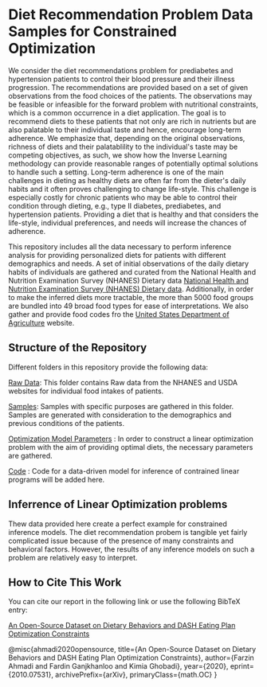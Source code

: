 # Diet Recommendation Problem Data Samples for Constrained Optimization
We consider the diet recommendations problem for prediabetes and hypertension patients to control their blood pressure and their illness progression. The recommendations are provided based on a set of given observations from the food choices of the patients. The observations may be feasible or infeasible for the forward problem with nutritional constraints, which is a common occurrence in a diet application. The goal is to recommend diets to these patients that not only are rich in nutrients but are also palatable to their individual taste and hence, encourage long-term adherence. We emphasize that, depending on the original observations, richness of diets and their palatablility to the individual's taste may be competing objectives, as such, we show how the Inverse Learning methodology can provide reasonable ranges of potentially optimal solutions to handle such a setting. Long-term adherence is one of the main challenges in dieting as healthy diets are often far from the dieter's daily habits and it often proves challenging to change life-style. This challenge is especially costly for chronic patients who may be able to control their condition through dieting, e.g., type II diabetes, prediabetes, and hypertension patients. Providing a diet that is healthy and that considers the life-style, individual preferences, and needs will increase the chances of adherence. 

This repository includes all the data necessary to perform inference analysis for providing personalized diets for patients with different demographics and needs. A set of initial observations of the daily dietary habits of individuals are gathered and curated from the National Health and Nutrition Examination Survey (NHANES) Dietary data [National Health and Nutrition Examination Survey (NHANES) Dietary data](https://wwwn.cdc.gov/nchs/nhanes/Search/DataPage.aspx?Component=Dietary). Additionally, in order to make the inferred diets more tractable, the more than 5000 food groups are bundled into 49 broad food types for ease of interpretations. We also gather and provide food codes fro the [United States Department of Agriculture](https://fdc.nal.usda.gov/) website. 

## Structure of the Repository
Different folders in this repository provide the following data:

[Raw Data](https://github.com/CSSEHealthcare/InverseLearning/tree/master/Raw%20Data): This folder contains Raw data from the NHANES and USDA websites for individual food intakes of patients.

[Samples](https://github.com/CSSEHealthcare/InverseLearning/tree/master/Samples): Samples with specific purposes are gathered in this folder. Samples are generated with consideration to the demographics and previous conditions of the patients.

[Optimization Model Parameters](https://github.com/CSSEHealthcare/InverseLearning/tree/master/Optimization%20Model%20Parameters) : In order to construct a linear optimization problem with the aim of providing optimal diets, the necessary parameters are gathered.

[Code](https://github.com/CSSEHealthcare/InverseLearning/tree/master/code) : Code for a data-driven model for inference of contrained linear programs will be added here.

## Inferrence of Linear Optimization problems
Thew data provided here create a perfect example for constrained inference models. The diet recommendation probem is tangible yet fairly complicated issue because of the presence of many constraints and behavioral factors. However, the results of any inference models on such a problem are relatively easy to interpret. 

## How to Cite This Work
You can cite our report in the following link or use the following BibTeX entry:

[An Open-Source Dataset on Dietary Behaviors and DASH Eating Plan Optimization Constraints](https://arxiv.org/pdf/2010.07531.pdf)

@misc{ahmadi2020opensource,
      title={An Open-Source Dataset on Dietary Behaviors and DASH Eating Plan Optimization Constraints}, 
      author={Farzin Ahmadi and Fardin Ganjkhanloo and Kimia Ghobadi},
      year={2020},
      eprint={2010.07531},
      archivePrefix={arXiv},
      primaryClass={math.OC}
}


